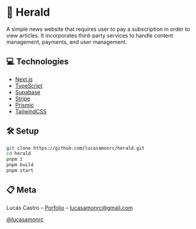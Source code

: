 # 🚀 Herald

A simple news website that requires user to pay a subscription in order to view articles. It incorporates third-party services to handle content management, payments, and user management.

## 💻 Technologies

- [Next.js](https://nextjs.org)
- [TypeScript](https://www.typescriptlang.org/)
- [Supabase](https://supabase.com/)
- [Stripe](https://stripe.com/)
- [Prismic](https://prismic.io/)
- [TailwindCSS](https://tailwindcss.com/)

## 🛠 Setup

```sh
git clone https://github.com/lucasamonrc/herald.git
cd herald
pnpm i
pnpm build
pnpm start
```

## 📋 Meta

Lucas Castro – [Porfolio](https://www.lucasamonrc.dev) – lucasamonrc@gmail.com

[@lucasamonrc](https://github.com/lucasamonrc)
